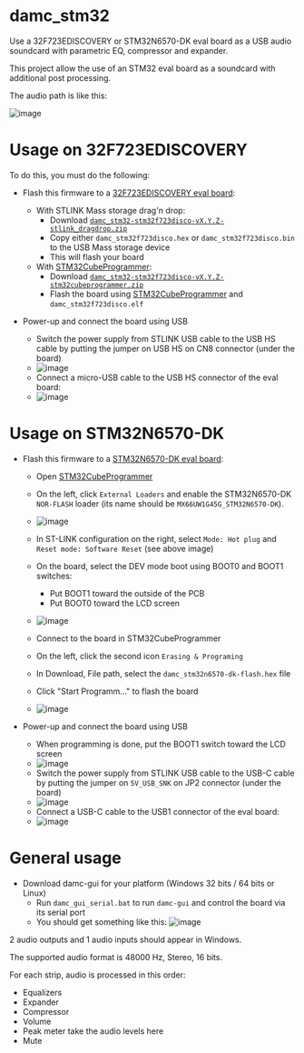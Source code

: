 # damc_stm32
Use a 32F723EDISCOVERY or STM32N6570-DK eval board as a USB audio soundcard with parametric EQ, compressor and expander.

This project allow the use of an STM32 eval board as a soundcard with additional post processing.

The audio path is like this:

![image](images/audio_path.png)


# Usage on 32F723EDISCOVERY

To do this, you must do the following:

- Flash this firmware to a [32F723EDISCOVERY eval board](https://www.st.com/en/evaluation-tools/32f723ediscovery.html):
  - With STLINK Mass storage drag'n drop:
    - Download [`damc_stm32-stm32f723disco-vX.Y.Z-stlink_dragdrop.zip`](https://github.com/amurzeau/usb_audio_loopback_stm32f723disco/releases)
    - Copy either `damc_stm32f723disco.hex` or `damc_stm32f723disco.bin` to the USB Mass storage device
    - This will flash your board
  - With [STM32CubeProgrammer](https://www.st.com/en/development-tools/stm32cubeprog.html#get-software):
    - Download [`damc_stm32-stm32f723disco-vX.Y.Z-stm32cubeprogrammer.zip`](https://github.com/amurzeau/usb_audio_loopback_stm32f723disco/releases)
    - Flash the board using [STM32CubeProgrammer](https://www.st.com/en/development-tools/stm32cubeprog.html#get-software) and `damc_stm32f723disco.elf`


- Power-up and connect the board using USB
  - Switch the power supply from STLINK USB cable to the USB HS cable by putting the jumper on USB HS on CN8 connector (under the board)
  - ![image](images/usb_hs_power_source.png)
  - Connect a micro-USB cable to the USB HS connector of the eval board:
  - ![image](images/usb_hs_connector.png)

# Usage on STM32N6570-DK

- Flash this firmware to a [STM32N6570-DK eval board](https://www.st.com/en/evaluation-tools/stm32n6570-dk.html):
  - Open [STM32CubeProgrammer](https://www.st.com/en/development-tools/stm32cubeprog.html#get-software)
  - On the left, click `External Loaders` and enable the STM32N6570-DK `NOR-FLASH` loader (its name should be `MX66UW1G45G_STM32N6570-DK`).
  - ![image](images/stm32n6_stm32cubeprogrammer_external_loader.png)

  - In ST-LINK configuration on the right, select `Mode: Hot plug` and `Reset mode: Software Reset` (see above image)
  - On the board, select the DEV mode boot using BOOT0 and BOOT1 switches:
    - Put BOOT1 toward the outside of the PCB
    - Put BOOT0 toward the LCD screen
  - ![image](images/stm32n6_board_boot_switches_debug.png)

  - Connect to the board in STM32CubeProgrammer
  - On the left, click the second icon `Erasing & Programing`
  - In Download, File path, select the `damc_stm32n6570-dk-flash.hex` file
  - Click "Start Programm..." to flash the board
  - ![image](images/stm32n6_stm32cubeprogrammer_flash.png)
 



- Power-up and connect the board using USB
  - When programming is done, put the BOOT1 switch toward the LCD screen
  - ![image](images/stm32n6_board_boot_switches_run.png)
  - Switch the power supply from STLINK USB cable to the USB-C cable by putting the jumper on `5V_USB_SNK` on JP2 connector (under the board)
  - ![image](images/stm32n6_usbc_power_source.png)
  - Connect a USB-C cable to the USB1 connector of the eval board:
  - ![image](images/stm32n6_usb1_connector.png)

# General usage

- Download damc-gui for your platform (Windows 32 bits / 64 bits or Linux)
  - Run `damc_gui_serial.bat` to run `damc-gui` and control the board via its serial port
  - You should get something like this:
    ![image](images/damc_gui.png)

2 audio outputs and 1 audio inputs should appear in Windows.

The supported audio format is 48000 Hz, Stereo, 16 bits.


For each strip, audio is processed in this order:
- Equalizers
- Expander
- Compressor
- Volume
- Peak meter take the audio levels here
- Mute
